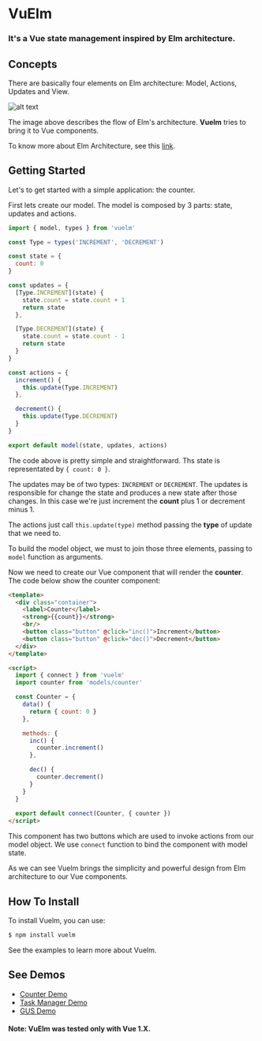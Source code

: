 # VuElm

### It's a Vue state management inspired by Elm architecture.

## Concepts

There are basically four elements on Elm architecture: Model, Actions, Updates and View.

![alt text](https://github.com/keuller/vuelm/raw/master/docs/images/elm_arch.png)

The image above describes the flow of Elm's architecture. **Vuelm** tries to bring it to Vue components.

To know more about Elm Architecture, see this [link](http://guide.elm-lang.org/architecture/).

## Getting Started

Let's to get started with a simple application: the counter.

First lets create our model. The model is composed by 3 parts: state, updates and actions.

```javascript
import { model, types } from 'vuelm'

const Type = types('INCREMENT', 'DECREMENT')

const state = {
  count: 0
}

const updates = {
  [Type.INCREMENT](state) {
    state.count = state.count + 1
    return state
  },

  [Type.DECREMENT](state) {
    state.count = state.count - 1
    return state
  }
}

const actions = {
  increment() {
    this.update(Type.INCREMENT)
  },

  decrement() {
    this.update(Type.DECREMENT)
  }
}

export default model(state, updates, actions)
```

The code above is pretty simple and straightforward. Ths state is representated by ```{ count: 0 }```.

The updates may be of two types: ```INCREMENT``` or ```DECREMENT```. The updates is responsible for change the state and produces a new state after those changes. In this case we're just increment the **count** plus 1 or decrement minus 1.

The actions just call ```this.update(type)``` method passing the **type** of update that we need to.

To build the model object, we must to join those three elements, passing to ```model``` function as arguments.

Now we need to create our Vue component that will render the **counter**. The code below show the counter component:

```html
<template>
  <div class="container">
    <label>Counter</label>
    <strong>{{count}}</strong>
    <br/>
    <button class="button" @click="inc()">Increment</button>
    <button class="button" @click="dec()">Decrement</button>
  </div>
</template>

<script>
  import { connect } from 'vuelm'
  import counter from 'models/counter'

  const Counter = {
    data() {
      return { count: 0 }
    },

    methods: {
      inc() {
        counter.increment()
      },

      dec() {
        counter.decrement()
      }
    }
  }
  
  export default connect(Counter, { counter })
</script>

```

This component has two buttons which are used to invoke actions from our model object. We use ```connect``` function to bind the component with model state.

As we can see Vuelm brings the simplicity and powerful design from Elm architecture to our Vue components.

## How To Install

To install Vuelm, you can use: 

```bash
$ npm install vuelm
```

See the examples to learn more about Vuelm.

## See Demos

* [Counter Demo](http://keuller.com/vuelm/demos/counter/)
* [Task Manager Demo](http://keuller.com/vuelm/demos/taskman/)
* [GUS Demo](http://keuller.com/vuelm/demos/gus/)

#### Note: VuElm was tested only with Vue 1.X.
